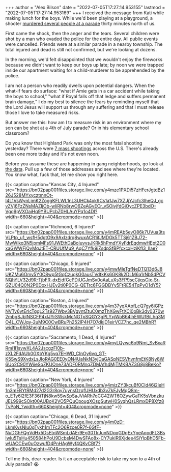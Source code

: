 +++
author = "Alex Bilson"
date = "2022-07-05T17:27:14.953155"
lastmod = "2022-07-05T17:27:14.953169"
+++
I received the message from Kati while making lunch for the boys. While we'd been playing at a playground, a shooter [murdered several people at a parade](https://wgntv.com/news/police-respond-to-incident-at-highland-park-fourth-of-july-parade/) thirty minutes north of us.

First came the shock, then the anger and the tears. Several children were shot by a man who evaded the police for the entire day. All public events were cancelled. Friends were at a similar parade in a nearby township. The total injured and dead is still not confirmed, but we're looking at dozens.

In the morning, we'd felt disappointed that we wouldn't enjoy the fireworks because we didn't want to keep our boys up late; by noon we were trapped inside our apartment waiting for a child-murderer to be apprehended by the police.

I am not a person who readily dwells upon potential dangers. When the what-if fears do surface: "what if Amie gets in a car accident while taking the boys to school," "what if Royal falls off that ledge and suffers permanent brain damage," I do my best to silence the fears by reminding myself that the Lord Jesus will support us through any suffering and that I must release those I love to take measured risks.

But answer me this: how am I to measure risk in an environment where my son can be shot at a 4th of July parade? Or in his elementary school classroom?

Do you know that Highland Park was only the most fatal shooting yesterday? There were [7 mass shootings](https://www.theguardian.com/us-news/ng-interactive/2021/may/27/us-mass-shootings-database) across the U.S. There's already been one more today and it's not even noon.

Before you assume these are happening in gang neighborhoods, go look at [the data](https://www.gunviolencearchive.org/reports/mass-shooting). Pull up a few of those addresses and see where they're located. You know what, fuck that, let me show you right here.

{{< caption caption="Kansas City, 4 Injured" src="https://bn02pap001files.storage.live.com/y4mze1PXDi57zHFerJgtdBz126J528MYxycztmnOt-I4L1VsWynLjmK2ZoggKFLWL1nL3UHCk4xk9Cs1a1Jw7XZJjYJcfc3lheQJ_gcvZVj6FzZNsMAZIjOb-wliRNb8rwO6ZeAGvECr_vSOjvjfdGiOycZPE3bdO-Vgg9pVXOaiHq9YBUPcbZ0HLAuYPq1o4DI?width=660&height=404&cropmode=none" >}}

{{< caption caption="Richmond, 6 Injured" src="https://bn02pap001files.storage.live.com/y4mREAb5evO86k7UVua3tsVLPtp_u1_wsfH5dgtO9x9AxIzdrq8wuxACR1ifJMDGk5TTSj61ZBJ72-MwWlkq3N5jpmMFs91JWEthDaBoIuvvsJKRk5hPmdYXyFdrEqdmwHEpt2D0xaGWWFjQvMqJtET-CRUUfMu9_AqC7Yfk9iZsdpSfBPfcxcxHziKfI3_Ilae?width=660&height=404&cropmode=none" >}}

{{< caption caption="Chicago, 5 Injured" src="https://bn02pap001files.storage.live.com/y4mwMleTgfNeDTQ13d6J8UKZMu6Omv5Y0C8wp5tGqCzugkG0ausTVdtkKs6GK8k2DLM6a1rNbSdPCVNQhYLV32d9R-TjbFR-dxEjdfGePDiUGJmSv0oAaLuXs3FP9seCjiqsGix-Sr-GZU04Q0N2P0DoxHJEy2ti0P0CG-QETrc6FGGDBYy5FtRE54TqPyO1dY5?width=660&height=404&cropmode=none" >}}

{{< caption caption="Boston, 4 Injured" src="https://bn02pap001files.storage.live.com/y4m37yqXApfLcQ7gy6iGPzNVTv6ytErIcTgqL2Ts927Wbv3BVgvntZtuC0mzThXGwFtXCi0oBk3dv0370w2mbgSJblNSCFP4xlJYrSWskMcNGTpSQGY3gPLYxjWoB64lhEWUfBiLhq3MO4L_CWJqy-2uM9C0CwBRuPh252lP4H7O7dkjD1eirVCZ7hc_qe2MBhR?width=660&height=404&cropmode=none" >}}

{{< caption caption="Sacramento, 1 Dead, 4 Injured" src="https://bn02pap001files.storage.live.com/y4myLQywc6o9Nmj_SvBxaRRmi1I1svwXL4A2JscgzFI0b-zXL2FdAUb0GXbYKg5vq7EHWD_CInOy6vq_GT-K5SwS9XvdxLsJIoRAG0EE0yON4UaNkN3yjDaGASpNESVhvnfmEtK8Ny8W6Uo2C90YWiieSoZKUOne73ADF0RMnqZDMAfh4MjTMKBAZ3G8jj8BeKo?width=660&height=404&cropmode=none" >}}

{{< caption caption="New York, 4 Injured" src="https://bn02pap001files.storage.live.com/y4mizZY3kcuBf0CId46i2leH1n3mEBYtRMd27d2G3r8qy7uynsOzqfUHUxdb3vZkFJyMqQ8m-o_ETy6l2fE3F36tTjN8kw5SwSpSaJViARh7oCC42WT6OZywGaTK5sVbnzkuJEL999cSOkt00AUBoK2VO5PQuCpougXOsgSutwH0SvqhQsLRmxDP8Xfz8TvPoN_?width=660&height=404&cropmode=none" >}}

{{< caption caption="Chicago, 6 Dead, 31 Injured" src="https://bn02pap001files.storage.live.com/y4m0zD-LkmKvsNIu0gTykh1mTFc2O6Rzce0R7f-6GfF-NuDGhFQgVdHx5DsEtqWSmLdAEr9Eg30TlrJunNDqqGDqExYpeAqodFL3Bslwlu5TsHu450584hPoU9DcbsM4DwSFAo8x-CY7ukIR9Xjdee4SiYlpBhD5Fb-wUACCEw0uOzwufD4PnHAgWyf4QKvCBf7?width=660&height=404&cropmode=none" >}}

Tell me this, dear reader. Is it an acceptable risk to take my son to a 4th of July parade? 😭